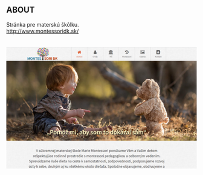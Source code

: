 ## **ABOUT**

Stránka pre materskú škôlku.
<br/>
http://www.montessoridk.sk/
<br/><br/><br/>
<img src="images/Skolka.PNG">
